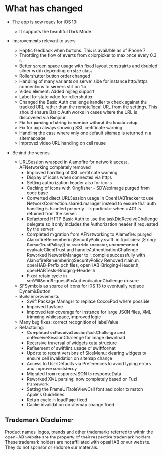 # What has changed

* The app is now ready for iOS 13:
    * It supports the beautiful Dark Mode
    
* Improvements relevant to users
    * Haptic feedback when buttons. This is available as of iPhone 7
    * Throttling the flow of events from colorpicker to max once every 0.3 s
    * Better screen space usage with fixed layout constraints and doubled slider width depending on size class
    * Rollershutter button order changed
    * Handling of many variants on server side for instance http/https connections to servers still on 1.x 
    * Video element: Added mjpeg support
    * Label for state value for rollershutter
    * Changed the Basic Auth challenge handler to check against the tracked URL rather than the remote/local URL from the settings.  This should ensure Basic Auth works in cases where the URL is discovered via Bonjour. 
    * Fix for parsing of string to number without the locale setup 
    * Fix for app always showing SSL certificate warning
    * Handling the case where only one default sitemap is returned in a sitemappage
    * Improved video URL handling on cell reuse

* Behind the scenes
    * URLSession wrapped in Alamofire for network access, AFNetworking completely removed 
        * Improved handling of SSL certificate warning 
        * Display of icons when connected via https
        * Setting authorization header also for icons
        * Caching of icons with Kingfisher - SDWebImage purged from code base
        * Converted direct URLSession usage in OpenHABTracker to use NetworkConnection.shared.manager instead to ensure that auth handling is handled properly - in particular when a 401 is returned from the server.  
        *  Refactored HTTP Basic Auth to use the taskDidReceiveChallenge delegate so it only includes the Authorization header if requested by the server. 
        * Completed migration from AFNetworking to Alamofire: purged AlamofireRememberingSecurityPolicy.swift: init(policies: [String: ServerTrustPolicy]) to override ancestor, uncommented evaluateClientTrust and handleAuthenticationChallenge Reworked NetworkManager to it compile successfully with AlamofireRememberingSecurityPolicy Removed main.m, openHAB-Prefix.pch files, openHAB-Bridging-Header.h, openHABTests-Bridging-Header.h 
        * Fixed retain cycle in setWillSendRequestForAuthenticationChallenge closure
    * SFSymbols as source of icons for iOS 13 to eventually replace DynamicButton
    * Build improvements
        * Swift Package Manager to replace CocoaPod where possible
        * Improved fastlane 
        * Improved test coverage for instance for large JSON files, XML trimming whitespace, improved logic
    * Many bug fixes: correct recognition of labelValue
    * Refactoring:  
        * Completed onReceiveSessionTaskChallenge and onReceiveSessionChallenge for image download
        * Recursive traversal of widgets data structure
        * Refinement of swiftlint, usage of swiftformat
        * Update to recent versions of SideMenu: clearing widgets to ensure cell invalidation on sitemap change
        * Access to UserDefaults via Preferences to avoid typing errors and improve consistency
        * Migrated from responseJSON to responseData
        * Reworked XML parsing: now completely based on Fuzi framework
        * Setting the FrameUITableViewCell font and color to match Apple's Guidelines
        * Retain cycle in loadPage fixed
        * Cache invalidation on sitemap change fixed

## Trademark Disclaimer

Product names, logos, brands and other trademarks referred to within the openHAB website are the
property of their respective trademark holders. These trademark holders are not affiliated with
openHAB or our website. They do not sponsor or endorse our materials.

